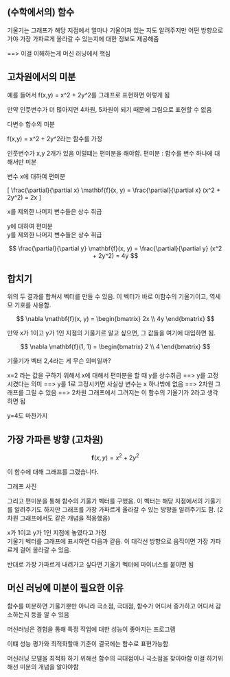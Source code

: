 ## (수학에서의) 함수  

기울기는 그래프가 해당 지점에서 얼마나 기울어져 있는 지도 알려주지만 어떤 방향으로 가야 가장 가파르게 올라갈 수 있는지에 대한 정보도 제공해줌 

==> 이걸 이해하는게 머신 러닝에서 핵심 


## 고차원에서의 미분 

예를 들어서 
f(x,y) = x^2 + 2y^2를 그래프로 표현하면 이렇게 됨 

만약 인풋변수가 더 많아지면 4차원, 5차원이 되기 때문에 그림으로 표현할 수 없음   

다변수 함수의 미분

f(x,y) = x^2 + 2y^2라는 함수를 가정  

인풋변수가 x,y 2개가 있음 이럴떄는 편미분을 해야함. 
편미분 : 함수를 변수 하나에 대해서만 미분  

변수 x에 대하여 편미분     

\[
\frac{\partial}{\partial x} \mathbf{f}(x, y) = \frac{\partial}{\partial x} (x^2 + 2y^2) = 2x
\]


x를 제외한 나머지 변수들은 상수 취급   

y에 대하여 편미분   
y를 제외한 나머지 변수들은 상수 취급       

$$
\frac{\partial}{\partial y} \mathbf{f}(x, y) = \frac{\partial}{\partial y} (x^2 + 2y^2) = 4y
$$

## 합치기  

위의 두 결과를 합쳐서 벡터를 만들 수 있음. 이 벡터가 바로 이함수의 기울기이고, 역세모 기호를 사용함.   

$$
\nabla \mathbf{f}(x, y) = \begin{bmatrix} 2x \\ 4y \end{bmatrix}
$$
  
만약 x가 1이고 y가 1인 지점의 기울기르 알고 싶으면, 그 값들을 여기에 대입하면 됨.   


$$
\nabla \mathbf{f}(1, 1) = \begin{bmatrix} 2 \\ 4 \end{bmatrix}
$$
  

기울기가 벡터 2,4라는 게 무슨 의미일까?   

x=2 라는 값을 구하기 위해서 x에 대해서 편미분을 할 때 y를 상수취급 ==> y를 고정시켰다는 의미 ==> y를 1로 고정시키면 사실상 변수는 x 하나밖에 없음 ==> 2차원 그래프를 그릴 수 있음 ==> 2차원 그래프에서 그려지는 이 함수의 기울기가 2라고 생각하면 됨

y=4도 마찬가지 


## 가장 가파른 방향 (고차원)  

$$
\mathbf{f}(x, y) = x^2 + 2y^2
$$  

이 함수에 대해 그래프를 그렸습니다. 

그래프 사진  

그리고 편미분을 통해 함수의 기울기 벡터를 구했음. 이 벡터는 해당 지점에서의 기울기를 알려주기도 하지만 그래프를 가장 가파르게 올라갈 수 있는 방향을 알려주기도 함. (2차원 그래프에서도 같은 개념을 적용했음)
  

  x가 1이고 y가 1인 지점에 놓였다고 가정   
 기울기 벡터를 그래프에 표시하면 다음과 같음. 이 대각선 방향으로 움직이면 가장 가파르게 걸어 올라갈 수 있음.  

 반대로 가장 가파르게 내려가고 싶다면 기울기 벡터에 마이너스를 붙이면 됨 

## 머신 러닝에 미분이 필요한 이유  
함수를 미분하면 기울기뿐만 아니라 극소점, 극대점, 함수가 어디서 증가하고 어디서 감소하는지 등을 알 수 있음   


머신러닝은 경험을 통해 특정 작업에 대한 성능이 좋아지는 프로그램   

이떄 성능 평가와 최적화할때 기준이 결국에는 함수로 표현가능함   

머신러닝 모델을 최적화 하기 위해선 함수의 극대점이나 극소점을 찾아야함 이걸 하기위해선 미분의 개념을 알아야함 

